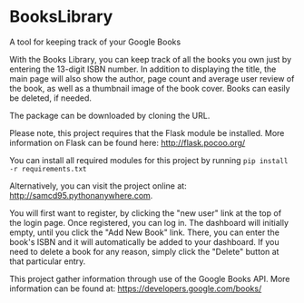 # BooksLibrary
A tool for keeping track of your Google Books

With the Books Library, you can keep track of all the books you own just by entering the 13-digit ISBN number. In addition to displaying the title, the main page will also show the author, page count and average user review of the book, as well as a thumbnail image of the book cover. Books can easily be deleted, if needed.

The package can be downloaded by cloning the URL.

Please note, this project requires that the Flask module be installed. More information on Flask can be found here:
http://flask.pocoo.org/

You can install all required modules for this project by running `pip install -r requirements.txt`

Alternatively, you can visit the project online at:
http://samcd95.pythonanywhere.com.

You will first want to register, by clicking the "new user" link at the top of the login page. Once registered, you can log in. The dashboard will initially empty, until you click the "Add New Book" link. There, you can enter the book's ISBN and it will automatically be added to your dashboard. If you need to delete a book for any reason, simply click the "Delete" button at that particular entry.

This project gather information through use of the Google Books API. More information can be found at:
https://developers.google.com/books/

